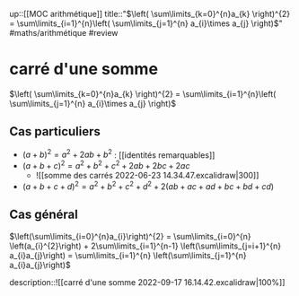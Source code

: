 up::[[MOC arithmétique]]
title::"$\left( \sum\limits_{k=0}^{n}a_{k} \right)^{2} = \sum\limits_{i=1}^{n}\left( \sum\limits_{j=1}^{n} a_{i}\times a_{j} \right)$"
#maths/arithmétique #review 
# carré d'une somme
$\left( \sum\limits_{k=0}^{n}a_{k} \right)^{2} = \sum\limits_{i=1}^{n}\left( \sum\limits_{j=1}^{n} a_{i}\times a_{j} \right)$
## Cas particuliers

 - $(a+b)^{2}= a^{2}+2ab+b^{2}$ : [[identités remarquables]]
 - $(a+b+c)^{2}= a^2+b^2+c^2+2ab+2bc+2ac$
     - ![[somme des carrés 2022-06-23 14.34.47.excalidraw|300]]
 - $(a+b+c+d)^{2}= a^{2}+b^{2}+c^{2}+d^{2}+2(ab+ac+ad+bc+bd+cd)$

## Cas général

$\left(\sum\limits_{i=0}^{n}a_{i}\right)^{2} = \sum\limits_{i=0}^{n} \left(a_{i}^{2}\right) + 2\sum\limits_{i=1}^{n-1} \left(\sum\limits_{j=i+1}^{n} a_{i}a_{j}\right) = \sum\limits_{i=1}^{n} \left(\sum\limits_{j=1}^{n} a_{i}a_{j}\right)$

description::![[carré d'une somme 2022-09-17 16.14.42.excalidraw|100%]]